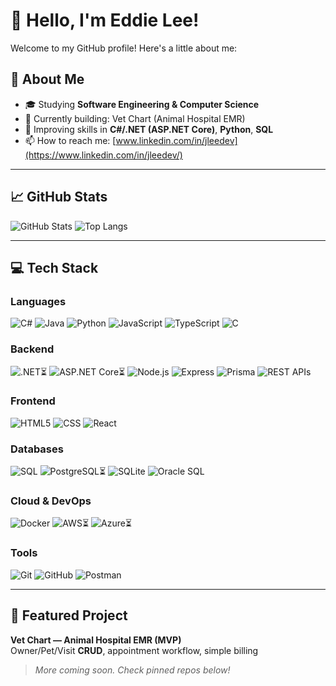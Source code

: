 # 👋 Hello, I'm Eddie Lee!

Welcome to my GitHub profile! Here's a little about me:

## 🌟 About Me
- 🎓 Studying **Software Engineering & Computer Science**
- 🔭 Currently building: Vet Chart (Animal Hospital EMR)
- 🌱 Improving skills in **C#/.NET (ASP.NET Core)**, **Python**, **SQL**
- 📫 How to reach me: [www.linkedin.com/in/jleedev](https://www.linkedin.com/in/jleedev/)

---

## 📈 GitHub Stats
![GitHub Stats](https://github-readme-stats.vercel.app/api?username=Eddie000321&show_icons=true&theme=radical)
![Top Langs](https://github-readme-stats.vercel.app/api/top-langs/?username=Eddie000321&layout=compact&theme=radical)

---

## 💻 Tech Stack

### Languages
![C#](https://img.shields.io/badge/-C%23-239120?logo=csharp&logoColor=fff&style=for-the-badge)
![Java](https://img.shields.io/badge/-Java-007396?logo=openjdk&logoColor=fff&style=for-the-badge)
![Python](https://img.shields.io/badge/-Python-3776AB?logo=python&logoColor=fff&style=for-the-badge)
![JavaScript](https://img.shields.io/badge/-JavaScript-F7DF1E?logo=javascript&logoColor=000&style=for-the-badge)
![TypeScript](https://img.shields.io/badge/-TypeScript-3178C6?logo=typescript&logoColor=fff&style=for-the-badge)
![C](https://img.shields.io/badge/-C-00599C?logo=c&logoColor=fff&style=for-the-badge)

### Backend
![.NET⏳](https://img.shields.io/badge/.NET-512BD4?logo=dotnet&logoColor=fff&style=for-the-badge)
![ASP.NET Core⏳](https://img.shields.io/badge/ASP.NET%20Core-5C2D91?logo=dotnet&logoColor=fff&style=for-the-badge)
![Node.js](https://img.shields.io/badge/-Node.js-339933?logo=node.js&logoColor=fff&style=for-the-badge)
![Express](https://img.shields.io/badge/-Express-000?logo=express&logoColor=fff&style=for-the-badge)
![Prisma](https://img.shields.io/badge/-Prisma-2D3748?logo=prisma&logoColor=fff&style=for-the-badge)
![REST APIs](https://img.shields.io/badge/REST%20APIs-20232A?logo=swagger&logoColor=fff&style=for-the-badge)

### Frontend
![HTML5](https://img.shields.io/badge/-HTML5-E34F26?logo=html5&logoColor=fff&style=for-the-badge)
![CSS](https://img.shields.io/badge/-CSS-1572B6?logo=css3&logoColor=fff&style=for-the-badge)
![React](https://img.shields.io/badge/-React-61DAFB?logo=react&logoColor=000&style=for-the-badge)

### Databases
![SQL](https://img.shields.io/badge/-SQL-1F6FEB?style=for-the-badge)
![PostgreSQL⏳](https://img.shields.io/badge/-PostgreSQL-4169E1?logo=postgresql&logoColor=fff&style=for-the-badge)
![SQLite](https://img.shields.io/badge/-SQLite-07405E?logo=sqlite&logoColor=fff&style=for-the-badge)
![Oracle SQL](https://img.shields.io/badge/-Oracle%20SQL-F80000?logo=oracle&logoColor=fff&style=for-the-badge)

### Cloud & DevOps
![Docker](https://img.shields.io/badge/-Docker-0db7ed?logo=docker&logoColor=fff&style=for-the-badge)
![AWS⏳](https://img.shields.io/badge/AWS-232F3E?logo=amazon-aws&logoColor=fff&style=for-the-badge)
![Azure⏳](https://img.shields.io/badge/Microsoft_Azure-0078D4?logo=microsoft-azure&logoColor=fff&style=for-the-badge)

### Tools
![Git](https://img.shields.io/badge/-Git-F05032?logo=git&logoColor=fff&style=for-the-badge)
![GitHub](https://img.shields.io/badge/-GitHub-181717?logo=github&logoColor=fff&style=for-the-badge)
![Postman](https://img.shields.io/badge/Postman-FF6C37?logo=postman&logoColor=fff&style=for-the-badge)

---

## 🚀 Featured Project
**Vet Chart — Animal Hospital EMR (MVP)**  
Owner/Pet/Visit **CRUD**, appointment workflow, simple billing  

> *More coming soon. Check pinned repos below!*
